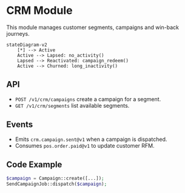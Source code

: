 # CRM Module

This module manages customer segments, campaigns and win-back journeys.

```mermaid
stateDiagram-v2
    [*] --> Active
    Active --> Lapsed: no_activity()
    Lapsed --> Reactivated: campaign_redeem()
    Active --> Churned: long_inactivity()
```

## API
- `POST /v1/crm/campaigns` create a campaign for a segment.
- `GET /v1/crm/segments` list available segments.

## Events
- Emits `crm.campaign.sent@v1` when a campaign is dispatched.
- Consumes `pos.order.paid@v1` to update customer RFM.

## Code Example
```php
$campaign = Campaign::create([...]);
SendCampaignJob::dispatch($campaign);
```
